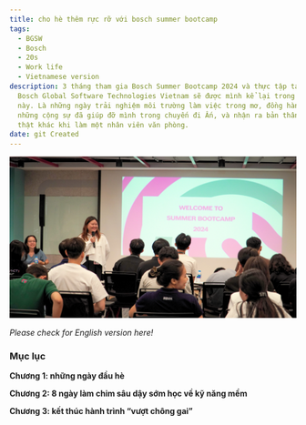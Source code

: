 ```yaml
---
title: cho hè thêm rực rỡ với bosch summer bootcamp
tags:
  - BGSW
  - Bosch
  - 20s
  - Work life
  - Vietnamese version
description: 3 tháng tham gia Bosch Summer Bootcamp 2024 và thực tập tại công ty
  Bosch Global Software Technologies Vietnam sẽ được mình kể lại trong bài viết
  này. Là những ngày trải nghiệm môi trường làm việc trong mơ, đồng hành cùng
  những cộng sự đã giúp đỡ mình trong chuyến đi Ấn, và nhận ra bản thân mình
  thật khác khi làm một nhân viên văn phòng.
date: git Created
---
```

![Summer Bootcamp Opening Ceremony](thumbnail.png)

*Please check for English version here[](https://nnphuyen.netlify.app/blog/bangalore-bgsv-the-wonderful-friends-and-7-magical-days-in-india/)!*

### **Mục lục**

**Chương 1: những ngày đầu hè**

**Chương 2: 8 ngày làm chim sâu dậy sớm học về kỹ năng mềm**

**Chương 3: kết thúc hành trình “vượt chông gai”**
